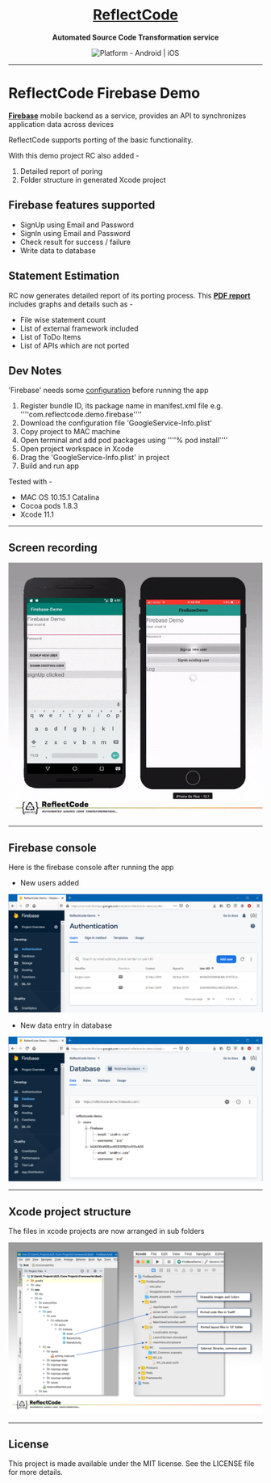 <h1 align="center">
  <a href="http://www.reflectcode.com">
    ReflectCode
  </a>
</h1>
<p align="center">
  <strong>Automated Source Code Transformation service</strong><br>
</p>

<p align="center">
  <img src="https://img.shields.io/badge/Platform-Android%20%7C%20iOS-green" alt="Platform - Android | iOS" /> 
</p>


-----
# ReflectCode Firebase Demo
[**Firebase**](https://firebase.google.com/) mobile backend as a service, provides an API to synchronizes application data across devices

ReflectCode supports porting of the basic functionality.

With this demo project RC also added - 
1) Detailed report of poring
2) Folder structure in generated Xcode project


## Firebase features supported
* SignUp using Email and Password
* SignIn using Email and Password
* Check result for success / failure
* Write data to database


## Statement Estimation
RC now generates detailed report of its porting process. 
This [**PDF report**](https://github.com/ReflectCode/Library-Firebase/blob/master/FireBaseDemo_RC-Report.pdf) includes graphs and details such as - 
* File wise statement count
* List of external framework included
* List of ToDo Items
* List of APIs which are not ported


## Dev Notes
'Firebase' needs some [configuration](https://firebase.google.com/docs/ios/setup) before running the app  
1) Register bundle ID, its package name in manifest.xml file e.g. ''''com.reflectcode.demo.firebase''''
2) Download the configuration file 'GoogleService-Info.plist'	
3) Copy project to MAC machine
4) Open terminal and add pod packages using ''''% pod install''''
5) Open project workspace in Xcode
6) Drag the 'GoogleService-Info.plist' in project 
7) Build and run app

Tested with - 
* MAC OS 10.15.1 Catalina
* Cocoa pods 1.8.3
* Xcode 11.1

-----
## Screen recording

<img src="/Visuals/ReflectCode-FirebaseDemo.gif" alt="ReflectCode Glide Demo GIF"/>

-----
## Firebase console
Here is the firebase console after running the app


* New users added
<img src="/Visuals/Users-SignedUp.png" alt="SignedUp Users"/>


* New data entry in database
<img src="/Visuals/Users database.png" alt="Users database"/>


-----
## Xcode project structure
The files in xcode projects are now arranged in sub folders

<img src="/Visuals/RC project folder mapping.png" alt="RC project folder mapping"/>

-----


## License

This project is made available under the MIT license. See the LICENSE file for more details.
